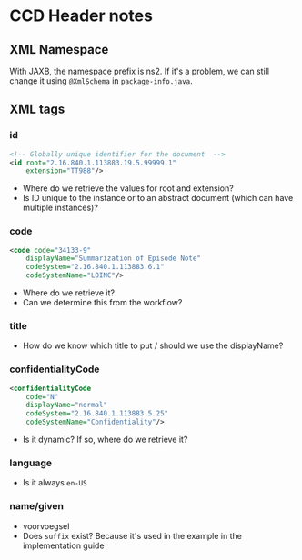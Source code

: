 # CCD Header notes

## XML Namespace

With JAXB, the namespace prefix is ns2.
If it's a problem, we can still change it using `@XmlSchema` in `package-info.java`.

## XML tags

### id
```xml
<!-- Globally unique identifier for the document  -->
<id root="2.16.840.1.113883.19.5.99999.1"
    extension="TT988"/>
```
- Where do we retrieve the values for root and extension?
- Is ID unique to the instance
or to an abstract document (which can have multiple instances)?

### code
```xml
<code code="34133-9" 
    displayName="Summarization of Episode Note" 
    codeSystem="2.16.840.1.113883.6.1" 
    codeSystemName="LOINC"/>
```
- Where do we retrieve it?
- Can we determine this from the workflow?

### title
- How do we know which title to put / should we use the displayName?
 
### confidentialityCode
```xml
<confidentialityCode 
    code="N" 
    displayName="normal" 
    codeSystem="2.16.840.1.113883.5.25" 
    codeSystemName="Confidentiality"/>
```
- Is it dynamic? If so, where do we retrieve it?

### language
- Is it always `en-US`

### name/given
- voorvoegsel
- Does `suffix` exist? Because it's used in the example in the implementation guide